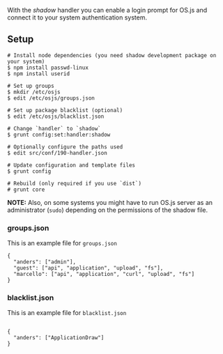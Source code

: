 With the *shadow* handler you can enable a login prompt for OS.js and connect it to your system authentication system.

## Setup

```
# Install node dependencies (you need shadow development package on your system)
$ npm install passwd-linux
$ npm install userid

# Set up groups
$ mkdir /etc/osjs
$ edit /etc/osjs/groups.json

# Set up package blacklist (optional)
$ edit /etc/osjs/blacklist.json

# Change `handler` to `shadow`
$ grunt config:set:handler:shadow

# Optionally configure the paths used
$ edit src/conf/190-handler.json

# Update configuration and template files
$ grunt config

# Rebuild (only required if you use `dist`)
# grunt core

```

**NOTE:** Also, on some systems you might have to run OS.js server as an administrator (`sudo`) depending on the permissions of the shadow file.


### groups.json

This is an example file for `groups.json`

```
{
  "anders": ["admin"],
  "guest": ["api", "application", "upload", "fs"],
  "marcello": ["api", "application", "curl", "upload", "fs"]
}
```

### blacklist.json

This is an example file for `blacklist.json`

```

{
  "anders": ["ApplicationDraw"]
}

```
